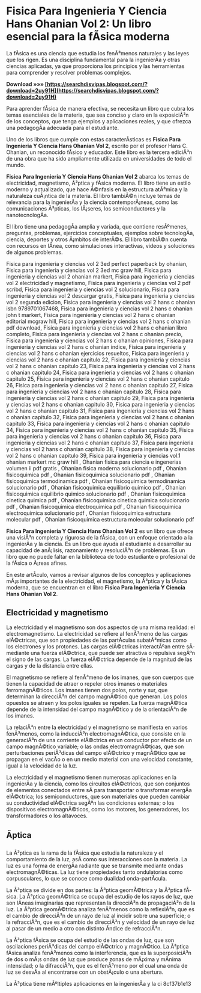 # Fisica Para Ingenieria Y Ciencia Hans Ohanian Vol 2: Un libro esencial para la fÃ­sica moderna
  
La fÃ­sica es una ciencia que estudia los fenÃ³menos naturales y las leyes que los rigen. Es una disciplina fundamental para la ingenierÃ­a y otras ciencias aplicadas, ya que proporciona los principios y las herramientas para comprender y resolver problemas complejos.
 
**Download »»» [https://searchdisvipas.blogspot.com/?download=2uy91H](https://searchdisvipas.blogspot.com/?download=2uy91H)**


  
Para aprender fÃ­sica de manera efectiva, se necesita un libro que cubra los temas esenciales de la materia, que sea conciso y claro en la exposiciÃ³n de los conceptos, que tenga ejemplos y aplicaciones reales, y que ofrezca una pedagogÃ­a adecuada para el estudiante.
  
Uno de los libros que cumple con estas caracterÃ­sticas es **Fisica Para Ingenieria Y Ciencia Hans Ohanian Vol 2**, escrito por el profesor Hans C. Ohanian, un reconocido fÃ­sico y educador. Este libro es la tercera ediciÃ³n de una obra que ha sido ampliamente utilizada en universidades de todo el mundo.
  
**Fisica Para Ingenieria Y Ciencia Hans Ohanian Vol 2** abarca los temas de electricidad, magnetismo, Ã³ptica y fÃ­sica moderna. El libro tiene un estilo moderno y actualizado, que hace Ã©nfasis en la estructura atÃ³mica y la naturaleza cuÃ¡ntica de la materia. El libro tambiÃ©n incluye temas de relevancia para la ingenierÃ­a y la ciencia contemporÃ¡neas, como las comunicaciones Ã³pticas, los lÃ¡seres, los semiconductores y la nanotecnologÃ­a.
  
El libro tiene una pedagogÃ­a amplia y variada, que contiene resÃºmenes, preguntas, problemas, ejercicios conceptuales, ejemplos sobre tecnologÃ­a, ciencia, deportes y otros Ã¡mbitos de interÃ©s. El libro tambiÃ©n cuenta con recursos en lÃ­nea, como simulaciones interactivas, videos y soluciones de algunos problemas.
 
Fisica para ingenieria y ciencias vol 2 3ed perfect paperback by ohanian,  Fisica para ingenieria y ciencias vol 2 3ed mc graw hill,  Fisica para ingenieria y ciencias vol 2 ohanian markert,  Fisica para ingenieria y ciencias vol 2 electricidad y magnetismo,  Fisica para ingenieria y ciencias vol 2 pdf scribd,  Fisica para ingenieria y ciencias vol 2 solucionario,  Fisica para ingenieria y ciencias vol 2 descargar gratis,  Fisica para ingenieria y ciencias vol 2 segunda edicion,  Fisica para ingenieria y ciencias vol 2 hans c ohanian isbn 9789701067468,  Fisica para ingenieria y ciencias vol 2 hans c ohanian john t markert,  Fisica para ingenieria y ciencias vol 2 hans c ohanian editorial mcgraw hill,  Fisica para ingenieria y ciencias vol 2 hans c ohanian pdf download,  Fisica para ingenieria y ciencias vol 2 hans c ohanian libro completo,  Fisica para ingenieria y ciencias vol 2 hans c ohanian precio,  Fisica para ingenieria y ciencias vol 2 hans c ohanian opiniones,  Fisica para ingenieria y ciencias vol 2 hans c ohanian indice,  Fisica para ingenieria y ciencias vol 2 hans c ohanian ejercicios resueltos,  Fisica para ingenieria y ciencias vol 2 hans c ohanian capitulo 22,  Fisica para ingenieria y ciencias vol 2 hans c ohanian capitulo 23,  Fisica para ingenieria y ciencias vol 2 hans c ohanian capitulo 24,  Fisica para ingenieria y ciencias vol 2 hans c ohanian capitulo 25,  Fisica para ingenieria y ciencias vol 2 hans c ohanian capitulo 26,  Fisica para ingenieria y ciencias vol 2 hans c ohanian capitulo 27,  Fisica para ingenieria y ciencias vol 2 hans c ohanian capitulo 28,  Fisica para ingenieria y ciencias vol 2 hans c ohanian capitulo 29,  Fisica para ingenieria y ciencias vol 2 hans c ohanian capitulo 30,  Fisica para ingenieria y ciencias vol 2 hans c ohanian capitulo 31,  Fisica para ingenieria y ciencias vol 2 hans c ohanian capitulo 32,  Fisica para ingenieria y ciencias vol 2 hans c ohanian capitulo 33,  Fisica para ingenieria y ciencias vol 2 hans c ohanian capitulo 34,  Fisica para ingenieria y ciencias vol 2 hans c ohanian capitulo 35,  Fisica para ingenieria y ciencias vol 2 hans c ohanian capitulo 36,  Fisica para ingenieria y ciencias vol 2 hans c ohanian capitulo 37,  Fisica para ingenieria y ciencias vol 2 hans c ohanian capitulo 38,  Fisica para ingenieria y ciencias vol 2 hans c ohanian capitulo 39,  Fisica para ingenieria y ciencias vol.1 ohanian markert mc graw hill ,  Ohanian fisica para ciencia e ingenerias volumen ii pdf gratis ,  Ohanian fisica moderna solucionario pdf ,  Ohanian fisicoquimica pdf ,  Ohanian fisicoquimica solucionario pdf ,  Ohanian fisicoquimica termodinamica pdf ,  Ohanian fisicoquimica termodinamica solucionario pdf ,  Ohanian fisicoquimica equilibrio quimico pdf ,  Ohanian fisicoquimica equilibrio quimico solucionario pdf ,  Ohanian fisicoquimica cinetica quimica pdf ,  Ohanian fisicoquimica cinetica quimica solucionario pdf ,  Ohanian fisicoquimica electroquimica pdf ,  Ohanian fisicoquimica electroquimica solucionario pdf ,  Ohanian fisicoquimica estructura molecular pdf ,  Ohanian fisicoquimica estructura molecular solucionario pdf
  
**Fisica Para Ingenieria Y Ciencia Hans Ohanian Vol 2** es un libro que ofrece una visiÃ³n completa y rigurosa de la fÃ­sica, con un enfoque orientado a la ingenierÃ­a y la ciencia. Es un libro que ayuda al estudiante a desarrollar su capacidad de anÃ¡lisis, razonamiento y resoluciÃ³n de problemas. Es un libro que no puede faltar en la biblioteca de todo estudiante o profesional de la fÃ­sica o Ã¡reas afines.
  
En este artÃ­culo, vamos a revisar algunos de los conceptos y aplicaciones mÃ¡s importantes de la electricidad, el magnetismo, la Ã³ptica y la fÃ­sica moderna, que se encuentran en el libro **Fisica Para Ingenieria Y Ciencia Hans Ohanian Vol 2**.
  
## Electricidad y magnetismo
  
La electricidad y el magnetismo son dos aspectos de una misma realidad: el electromagnetismo. La electricidad se refiere al fenÃ³meno de las cargas elÃ©ctricas, que son propiedades de las partÃ­culas subatÃ³micas como los electrones y los protones. Las cargas elÃ©ctricas interactÃºan entre sÃ­ mediante una fuerza elÃ©ctrica, que puede ser atractiva o repulsiva segÃºn el signo de las cargas. La fuerza elÃ©ctrica depende de la magnitud de las cargas y de la distancia entre ellas.
  
El magnetismo se refiere al fenÃ³meno de los imanes, que son cuerpos que tienen la capacidad de atraer o repeler otros imanes o materiales ferromagnÃ©ticos. Los imanes tienen dos polos, norte y sur, que determinan la direcciÃ³n del campo magnÃ©tico que generan. Los polos opuestos se atraen y los polos iguales se repelen. La fuerza magnÃ©tica depende de la intensidad del campo magnÃ©tico y de la orientaciÃ³n de los imanes.
  
La relaciÃ³n entre la electricidad y el magnetismo se manifiesta en varios fenÃ³menos, como la inducciÃ³n electromagnÃ©tica, que consiste en la generaciÃ³n de una corriente elÃ©ctrica en un conductor por efecto de un campo magnÃ©tico variable; o las ondas electromagnÃ©ticas, que son perturbaciones periÃ³dicas del campo elÃ©ctrico y magnÃ©tico que se propagan en el vacÃ­o o en un medio material con una velocidad constante, igual a la velocidad de la luz.
  
La electricidad y el magnetismo tienen numerosas aplicaciones en la ingenierÃ­a y la ciencia, como los circuitos elÃ©ctricos, que son conjuntos de elementos conectados entre sÃ­ para transportar o transformar energÃ­a elÃ©ctrica; los semiconductores, que son materiales que pueden cambiar su conductividad elÃ©ctrica segÃºn las condiciones externas; o los dispositivos electromagnÃ©ticos, como los motores, los generadores, los transformadores o los altavoces.
  
## Ãptica
  
La Ã³ptica es la rama de la fÃ­sica que estudia la naturaleza y el comportamiento de la luz, asÃ­ como sus interacciones con la materia. La luz es una forma de energÃ­a radiante que se transmite mediante ondas electromagnÃ©ticas. La luz tiene propiedades tanto ondulatorias como corpusculares, lo que se conoce como dualidad onda-partÃ­cula.
  
La Ã³ptica se divide en dos partes: la Ã³ptica geomÃ©trica y la Ã³ptica fÃ­sica. La Ã³ptica geomÃ©trica se ocupa del estudio de los rayos de luz, que son lÃ­neas imaginarias que representan la direcciÃ³n de propagaciÃ³n de la luz. La Ã³ptica geomÃ©trica analiza fenÃ³menos como la reflexiÃ³n, que es el cambio de direcciÃ³n de un rayo de luz al incidir sobre una superficie; o la refracciÃ³n, que es el cambio de direcciÃ³n y velocidad de un rayo de luz al pasar de un medio a otro con distinto Ã­ndice de refracciÃ³n.
  
La Ã³ptica fÃ­sica se ocupa del estudio de las ondas de luz, que son oscilaciones periÃ³dicas del campo elÃ©ctrico y magnÃ©tico. La Ã³ptica fÃ­sica analiza fenÃ³menos como la interferencia, que es la superposiciÃ³n de dos o mÃ¡s ondas de luz que produce zonas de mÃ¡xima y mÃ­nima intensidad; o la difracciÃ³n, que es el fenÃ³meno por el cual una onda de luz se desvÃ­a al encontrarse con un obstÃ¡culo o una abertura.
  
La Ã³ptica tiene mÃºltiples aplicaciones en la ingenierÃ­a y la ci
 8cf37b1e13
 

